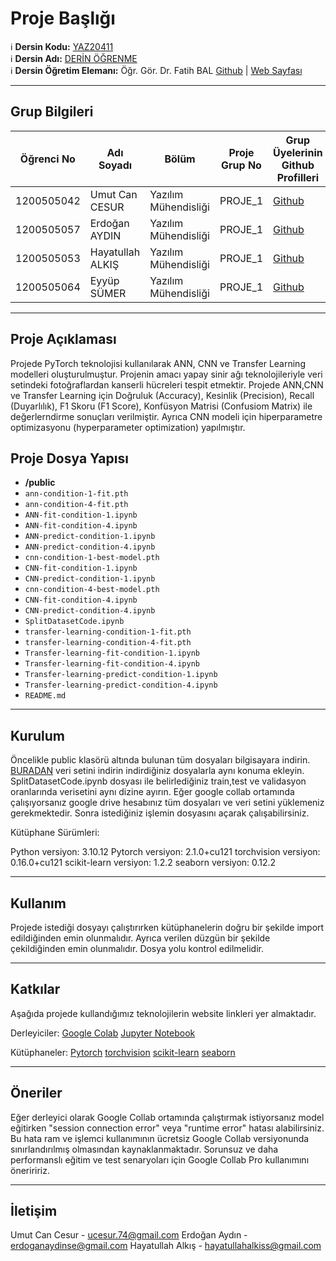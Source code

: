 # Proje Başlığı

:information_source: **Dersin Kodu:** [YAZ20411](https://ebp.klu.edu.tr/Ders/dersDetay/YAZ20411/716026/tr)  
:information_source: **Dersin Adı:** [DERİN ÖĞRENME](https://ebp.klu.edu.tr/Ders/dersDetay/YAZ20411/716026/tr)  
:information_source: **Dersin Öğretim Elemanı:** Öğr. Gör. Dr. Fatih BAL  [Github](https://github.com/balfatih)   |    [Web Sayfası](https://balfatih.github.io/)
   
---

## Grup Bilgileri

| Öğrenci No  | Adı Soyadı           | Bölüm          		    | Proje Grup No | Grup Üyelerinin Github Profilleri                 |
|-------------|----------------------|--------------------------|---------------|---------------------------------------------------|
| 1200505042  | Umut Can CESUR		 | Yazılım Mühendisliği     | PROJE_1       | [Github](https://github.com/umutcancesur)         |
| 1200505057  | Erdoğan AYDIN        | Yazılım Mühendisliği     | PROJE_1       | [Github](https://github.com/erdoganaydinn)        |
| 1200505053  | Hayatullah ALKIŞ     | Yazılım Mühendisliği     | PROJE_1       | [Github](https://github.com/hayatullahalkis)      |
| 1200505064  | Eyyüp SÜMER          | Yazılım Mühendisliği     | PROJE_1       | [Github](https://github.com/Eyyup1010)            |

---

## Proje Açıklaması

Projede PyTorch teknolojisi kullanılarak ANN, CNN ve Transfer Learning modelleri oluşturulmuştur. Projenin amacı yapay sinir ağı teknolojileriyle veri setindeki fotoğraflardan
kanserli hücreleri tespit etmektir. Projede ANN,CNN ve Transfer Learning için Doğruluk (Accuracy), Kesinlik (Precision), Recall (Duyarlılık), F1 Skoru (F1 Score), Konfüsyon Matrisi (Confusiom Matrix) ile değerlerndirme sonuçları
verilmiştir. Ayrıca CNN modeli için hiperparametre optimizasyonu (hyperparameter optimization) yapılmıştır.


## Proje Dosya Yapısı

- **/public**
- `ann-condition-1-fit.pth`
- `ann-condition-4-fit.pth`
- `ANN-fit-condition-1.ipynb`
- `ANN-fit-condition-4.ipynb`
- `ANN-predict-condition-1.ipynb`
- `ANN-predict-condition-4.ipynb`
- `cnn-condition-1-best-model.pth`
- `CNN-fit-condition-1.ipynb`
- `CNN-predict-condition-1.ipynb`
- `cnn-condition-4-best-model.pth`
- `CNN-fit-condition-4.ipynb`
- `CNN-predict-condition-4.ipynb`
- `SplitDatasetCode.ipynb`
- `transfer-learning-condition-1-fit.pth`
- `transfer-learning-condition-4-fit.pth`
- `Transfer-learning-fit-condition-1.ipynb`
- `Transfer-learning-fit-condition-4.ipynb`
- `Transfer-learning-predict-condition-1.ipynb`
- `Transfer-learning-predict-condition-4.ipynb`
- `README.md` 


---

## Kurulum

Öncelikle public klasörü altında bulunan tüm dosyaları bilgisayara indirin.
[BURADAN](https://drive.google.com/file/d/1pxkEk-3t_9NHJtiKStPXpogwfsd8Ivnl/view?pli=1) veri setini indirin indirdiğiniz dosyalarla aynı konuma ekleyin. SplitDatasetCode.ipynb dosyası ile belirlediğiniz train,test ve validasyon oranlarında verisetini aynı dizine ayırın.
Eğer google collab ortamında çalışıyorsanız google drive hesabınız tüm dosyaları ve veri setini yüklemeniz gerekmektedir.
Sonra istediğiniz işlemin dosyasını açarak çalışabilirsiniz.

Kütüphane Sürümleri:

Python versiyon: 3.10.12
Pytorch versiyon: 2.1.0+cu121
torchvision versiyon: 0.16.0+cu121
scikit-learn versiyon: 1.2.2
seaborn versiyon: 0.12.2

---

## Kullanım

Projede istediği dosyayı çalıştırırken kütüphanelerin doğru bir şekilde import edildiğinden emin olunmalıdır.
Ayrıca verilen düzgün bir şekilde çekildiğinden emin olunmalıdır. Dosya yolu kontrol edilmelidir.

---

## Katkılar

Aşağıda projede kullandığımız teknolojilerin website linkleri yer almaktadır.

Derleyiciler:
[Google Colab](https://colab.google/) 
[Jupyter Notebook](https://jupyter.org/)
 
Kütüphaneler:
[Pytorch](https://pytorch.org/) 
[torchvision](https://pytorch.org/vision/stable/index.html) 
[scikit-learn](https://scikit-learn.org/stable/) 
[seaborn](https://seaborn.pydata.org/)     

---

## Öneriler

Eğer derleyici olarak Google Collab ortamında çalıştırmak istiyorsanız model eğitirken "session connection error" veya "runtime error" hatası alabilirsiniz. 
Bu hata ram ve işlemci kullanımının ücretsiz Google Collab versiyonunda sınırlandırılmış olmasından kaynaklanmaktadır.
Sorunsuz ve daha performanslı eğitim ve test senaryoları için Google Collab Pro kullanımını öneriririz.

---

## İletişim

Umut Can Cesur - ucesur.74@gmail.com
Erdoğan Aydın - erdoganaydinse@gmail.com
Hayatullah Alkış - hayatullahalkiss@gmail.com

